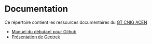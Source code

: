 # Documentation

Ce répertoire contient les ressources documentaires du [GT CNIG ACEN](https://cnig.gouv.fr/gt-accessibilite-a18058.html#H_Accessibilite-du-cheminement-en-espace-naturel)

- [Manuel du débutant pour Github](251016_CNIG_Github_manuel_debutant.pdf)
- [Présentation de Geotrek](231100_Presentation_Geotrek_idealCO.pdf)

